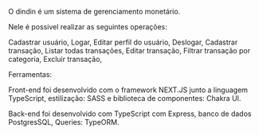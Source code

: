 O dindin é um  sistema de gerenciamento monetário.

Nele é possivel realizar as seguintes operações:

Cadastrar usuário,
Logar,
Editar perfil do usuário,
Deslogar,
Cadastrar transação,
Listar todas transações,
Editar transação,
Filtrar transação por categoria,
Excluir transação,

Ferramentas:

Front-end foi desenvolvido com o framework NEXT.JS junto a linguagem TypeScript, estilização: SASS e biblioteca de componentes: Chakra UI.

Back-end foi desenvolvido com TypeScript com Express, banco de dados PostgresSQL, Queries: TypeORM.